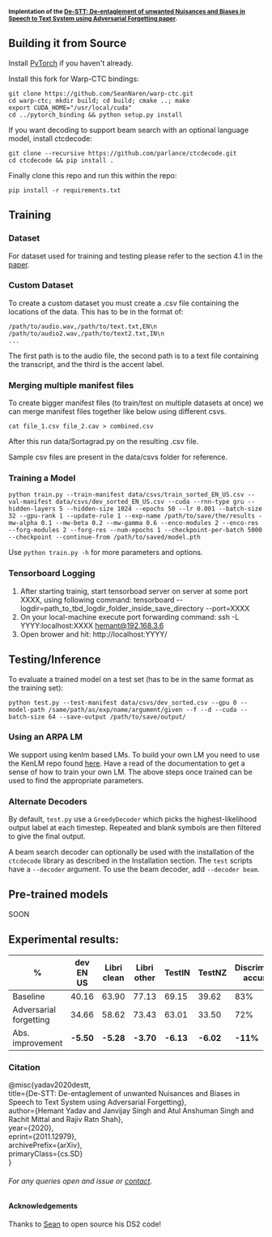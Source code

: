 <sub> **Implentation of the [De-STT: De-entaglement of unwanted Nuisances and Biases in Speech to Text System using Adversarial Forgetting paper](https://arxiv.org/abs/2011.12979).**</sub> <br/>

## Building it from Source
Install [PyTorch](https://github.com/pytorch/pytorch#installation) if you haven't already.

Install this fork for Warp-CTC bindings:
```
git clone https://github.com/SeanNaren/warp-ctc.git
cd warp-ctc; mkdir build; cd build; cmake ..; make
export CUDA_HOME="/usr/local/cuda"
cd ../pytorch_binding && python setup.py install
```

If you want decoding to support beam search with an optional language model, install ctcdecode:
```
git clone --recursive https://github.com/parlance/ctcdecode.git
cd ctcdecode && pip install .
```

Finally clone this repo and run this within the repo:
```
pip install -r requirements.txt
```

## Training

### Dataset
For dataset used for training and testing please refer to the section 4.1 in the [paper](https://arxiv.org/pdf/2011.12979.pdf).

### Custom Dataset
To create a custom dataset you must create a .csv file containing the locations of the data. This has to be in the format of:
```
/path/to/audio.wav,/path/to/text.txt,EN\n
/path/to/audio2.wav,/path/to/text2.txt,IN\n
...
```

The first path is to the audio file, the second path is to a text file containing the transcript, and the third is the accent label. 

### Merging multiple manifest files

To create bigger manifest files (to train/test on multiple datasets at once) we can merge manifest files together like below using different csvs.
```
cat file_1.csv file_2.cav > combined.csv
```

After this run data/Sortagrad.py on the resulting .csv file.

Sample csv files are present in the data/csvs folder for reference.


### Training a Model
```
python train.py --train-manifest data/csvs/train_sorted_EN_US.csv --val-manifest data/csvs/dev_sorted_EN_US.csv --cuda --rnn-type gru --hidden-layers 5 --hidden-size 1024 --epochs 50 --lr 0.001 --batch-size 32 --gpu-rank 1 --update-rule 1 --exp-name /path/to/save/the/results -mw-alpha 0.1 --mw-beta 0.2 --mw-gamma 0.6 --enco-modules 2 --enco-res --forg-modules 2 --forg-res --num-epochs 1 --checkpoint-per-batch 5000 --checkpoint --continue-from /path/to/saved/model.pth
```

Use `python train.py -h` for more parameters and options.


### Tensorboard Logging
1. After starting trainig, start tensorboad server on server at some port XXXX, using following command: tensorboard --logdir=path_to_tbd_logdir_folder_inside_save_directory --port=XXXX
2. On your local-machine execute port forwarding command: ssh -L YYYY:localhost:XXXX hemant@192.168.3.6 
3. Open brower and hit: http://localhost:YYYY/



## Testing/Inference

To evaluate a trained model on a test set (has to be in the same format as the training set):

```
python test.py --test-manifest data/csvs/dev_sorted.csv --gpu 0 --model-path /same/path/as/exp/name/argument/given --f --d --cuda --batch-size 64 --save-output /path/to/save/output/
```
### Using an ARPA LM

We support using kenlm based LMs. To build your own LM you need to use the KenLM repo found [here](https://github.com/kpu/kenlm). Have a read of the documentation to get a sense of how to train your own LM. The above steps once trained can be used to find the appropriate parameters.

### Alternate Decoders
By default, `test.py` use a `GreedyDecoder` which picks the highest-likelihood output label at each timestep. Repeated and blank symbols are then filtered to give the final output.

A beam search decoder can optionally be used with the installation of the `ctcdecode` library as described in the Installation section. The `test` scripts have a `--decoder` argument. To use the beam decoder, add `--decoder beam`. 

## Pre-trained models

SOON

## Experimental results: <br/>
|%                      |dev EN US  |Libri clean|Libri other|TestIN    |TestNZ    |Discriminator accuracy|
|-----------------------|-----------|-----------|-----------|----------|----------|----------------------|
|Baseline               |40.16      |63.90      |77.13      |69.15     |39.62     |83%                   |
|Adversarial forgetting |34.66      |58.62      |73.43      |63.01     |33.50     |72%                   |
|Abs. improvement       |**-5.50**  |**-5.28**  |**-3.70**  |**-6.13** |**-6.02** |**-11%**              |


### Citation

@misc{yadav2020destt,<br/>
      title={De-STT: De-entaglement of unwanted Nuisances and Biases in Speech to Text System using Adversarial Forgetting}, <br/>
      author={Hemant Yadav and Janvijay Singh and Atul Anshuman Singh and Rachit Mittal and Rajiv Ratn Shah},<br/>
      year={2020},<br/>
      eprint={2011.12979},<br/>
      archivePrefix={arXiv},<br/>
      primaryClass={cs.SD}<br/>
}<br/>


###### For any queries open and issue or [contact](hemantya@iiitd.ac.in).
#### Acknowledgements
Thanks to [Sean](https://github.com/SeanNaren) to open source his DS2 code!


